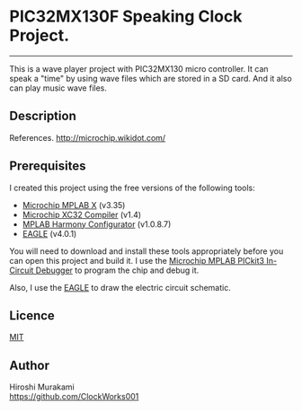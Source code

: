 ﻿# PIC32MX130F Speaking Clock Project.
---
This is a wave player  project with PIC32MX130 micro controller.
It can speak a "time" by using wave files which are stored in a SD card. 
And it also can play music wave files.

## Description

References.
  <http://microchip.wikidot.com/>

## Prerequisites

I created this project using the free versions of the following tools:
 * [Microchip MPLAB X][2] (v3.35)
 * [Microchip XC32 Compiler][3] (v1.4)
 * [MPLAB Harmony Configurator][4] (v1.0.8.7)
 * [EAGLE][6] (v4.0.1)

You will need to download and install these tools appropriately before you
can open this project and build it.
I use the [Microchip MPLAB PICkit3 In-Circuit Debugger][5] to program the chip and debug it.  

Also, I use the [EAGLE][6] to draw the electric circuit schematic.

## Licence

[MIT](https://github.com/tcnksm/tool/blob/master/LICENCE)

## Author

Hiroshi Murakami  
<https://github.com/ClockWorks001>  


[1]: http://ww1.microchip.com/downloads/en/DeviceDoc/60001168F.pdf "PIC32MXxxx"
[2]: http://www.microchip.com/pagehandler/en-us/family/mplabx/ "MPLAB X"
[3]: http://www.microchip.com/pagehandler/en_us/devtools/mplabxc/ "MPLAB XC Compilers"
[4]: http://www.microchip.com/harmony "MPLAB Harmony Configurator"
[5]: http://www.microchip.com/Developmenttools/ProductDetails.aspx?PartNO=PG164130 "MPLAB PICkit3 In-Circuit Debugger"
[6]: https://cadsoft.io/ "EAGLE"



